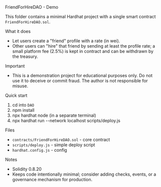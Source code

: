 FriendForHireDAO - Demo

This folder contains a minimal Hardhat project with a single smart contract `FriendForHireDAO.sol`.

What it does
- Let users create a "friend" profile with a rate (in wei).
- Other users can "hire" that friend by sending at least the profile rate; a small platform fee (2.5%) is kept in contract and can be withdrawn by the treasury.

Important
- This is a demonstration project for educational purposes only. Do not use it to deceive or commit fraud. The author is not responsible for misuse.

Quick start
1. cd into `DAO`
2. npm install
3. npx hardhat node  (in a separate terminal)
4. npx hardhat run --network localhost scripts/deploy.js

Files
- `contracts/FriendForHireDAO.sol` - core contract
- `scripts/deploy.js` - simple deploy script
- `hardhat.config.js` - config

Notes
- Solidity 0.8.20
- Keeps code intentionally minimal; consider adding checks, events, or a governance mechanism for production.
